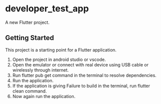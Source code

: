 # developer_test_app

A new Flutter project.

## Getting Started

This project is a starting point for a Flutter application.

1. Open the project in android studio or vscode.
2. Open the emulator or connect with real device using USB cable or wirelessly through internet.
3. Run flutter pub get command in the terminal to resolve dependencies.
4. Run the application.
5. If the application is giving Failure to build in the terminal, run flutter clean command.
6. Now again run the application.

